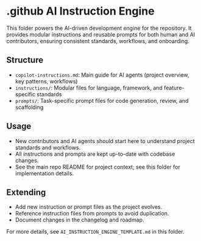 # .github AI Instruction Engine

This folder powers the AI-driven development engine for the repository. It provides modular instructions and reusable prompts for both human and AI contributors, ensuring consistent standards, workflows, and onboarding.

## Structure
- `copilot-instructions.md`: Main guide for AI agents (project overview, key patterns, workflows)
- `instructions/`: Modular files for language, framework, and feature-specific standards
- `prompts/`: Task-specific prompt files for code generation, review, and scaffolding

## Usage
- New contributors and AI agents should start here to understand project standards and workflows.
- All instructions and prompts are kept up-to-date with codebase changes.
- See the main repo README for project context; see this folder for implementation details.

## Extending
- Add new instruction or prompt files as the project evolves.
- Reference instruction files from prompts to avoid duplication.
- Document changes in the changelog and roadmap.

For more details, see `AI_INSTRUCTION_ENGINE_TEMPLATE.md` in this folder.
